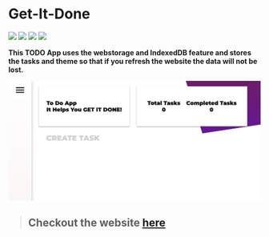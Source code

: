 # Get-It-Done
<img src="https://img.shields.io/badge/HTML5-E34F26?style=for-the-badge&logo=html5&logoColor=white"> <img src="https://img.shields.io/badge/Sass-CC6699?style=for-the-badge&logo=sass&logoColor=white">
<img src="https://img.shields.io/badge/CSS3-1572B6?style=for-the-badge&logo=css3&logoColor=white">
<img src="https://img.shields.io/badge/JavaScript-F7DF1E?style=for-the-badge&logo=javascript&logoColor=black">

 __This TODO App uses the  webstorage and IndexedDB feature and stores the tasks and theme so that if you refresh the website the data will not be lost.__



<img src="images\getitdone.jpg">


> ## Checkout the website [here](https://getitdoneapp.netlify.app)
